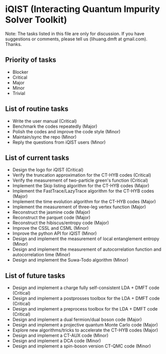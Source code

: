 # iQIST (Interacting Quantum Impurity Solver Toolkit)

Note: The tasks listed in this file are only for discussion. If you have suggestions or comments, please tell us (lihuang.dmft at gmail.com). Thanks.

## Priority of tasks

* Blocker
* Critical
* Major
* Minor
* Trivial

## List of routine tasks

* Write the user manual (Critical)
* Benchmark the codes repeatedly (Major)
* Polish the codes and improve the code style (Minor)
* Maintain/sync the repo (Minor)
* Reply the questions from iQIST users (Minor)

## List of current tasks

* Design the logo for iQIST (Critical)
* Verify the truncation approximation for the CT-HYB codes (Critical)
* Verify the measurement of two-particle green's function (Critical)
* Implement the Skip listing algorithm for the CT-HYB codes (Major)
* Implement the FastTrace/LazyTrace algorithm for the CT-HYB codes (Major)
* Implement the time evolution algorithm for the CT-HYB codes (Major)
* Implement the measurement of three-leg vertex function (Major)
* Reconstruct the jasmine code (Major)
* Reconstruct the parquet code (Major)
* Reconstruct the hibiscus/entropy code (Major)
* Improve the CSSL and CSML (Minor)
* Improve the python API for iQIST (Minor)
* Design and implement the measurement of local entanglement entropy (Minor)
* Design and implement the measurement of autocorrelation function and autocorrelation time (Minor)
* Design and implement the Suwa-Todo algorithm (Minor)

## List of future tasks

* Design and implement a charge fully self-consistent LDA + DMFT code (Critical)
* Design and implement a postprosses toolbox for the LDA + DMFT code (Critical)
* Design and implement a preprocess toolbox for the LDA + DMFT code (Critical)
* Design and implement a dual fermion/dual boson code (Major)
* Design and implement a projective quantum Monte Carlo code (Major)
* Explore new algorithms/tricks to accelerate the CT-HYB codes (Major)
* Design and implement a CT-AUX code (Minor)
* Design and implement a DCA code (Minor)
* Design and implement a spin-boson version CT-QMC code (Minor)
